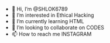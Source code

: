 - 👋 Hi, I’m @SHLOK6789
- 👀 I’m interested in Ethical Hacking
- 🌱 I’m currently learning HTML
- 💞️ I’m looking to collaborate on CODES
- 📫 How to reach me INSTAGRAM

<!---
SHLOK6789/SHLOK6789 is a ✨ special ✨ repository because its `README.md` (this file) appears on your GitHub profile.
You can click the Preview link to take a look at your changes.
--->
